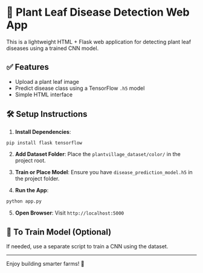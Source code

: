 
# 🌿 Plant Leaf Disease Detection Web App

This is a lightweight HTML + Flask web application for detecting plant leaf diseases using a trained CNN model.

## ✅ Features
- Upload a plant leaf image
- Predict disease class using a TensorFlow `.h5` model
- Simple HTML interface

## 🛠 Setup Instructions

1. **Install Dependencies**:
```bash
pip install flask tensorflow
```

2. **Add Dataset Folder**:
Place the `plantvillage_dataset/color/` in the project root.

3. **Train or Place Model**:
Ensure you have `disease_prediction_model.h5` in the project folder.

4. **Run the App**:
```bash
python app.py
```

5. **Open Browser**:
Visit `http://localhost:5000`

## 🧠 To Train Model (Optional)

If needed, use a separate script to train a CNN using the dataset.

---

Enjoy building smarter farms! 🌾
